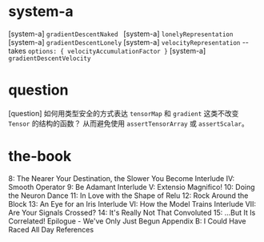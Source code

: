 # system-a

[system-a] `gradientDescentNaked `
[system-a] `lonelyRepresentation`
[system-a] `gradientDescentLonely`
[system-a] `velocityRepresentation` -- takes `options: { velocityAccumulationFactor }`
[system-a] `gradientDescentVelocity`

# question

[question] 如何用类型安全的方式表达 `tensorMap` 和 `gradient`
这类不改变 `Tensor` 的结构的函数？
从而避免使用 `assertTensorArray` 或 `assertScalar`。

# the-book

8: The Nearer Your Destination, the Slower You Become
Interlude IV: Smooth Operator
9: Be Adamant
Interlude V: Extensio Magnifico!
10: Doing the Neuron Dance
11: In Love with the Shape of Relu
12: Rock Around the Block
13: An Eye for an Iris
Interlude VI: How the Model Trains
Interlude VII: Are Your Signals Crossed?
14: It's Really Not That Convoluted
15: …But It Is Correlated!
Epilogue - We've Only Just Begun
Appendix B: I Could Have Raced All Day
References
